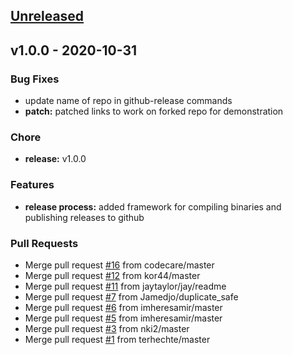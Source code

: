 <a name="unreleased"></a>
## [Unreleased]


<a name="v1.0.0"></a>
## v1.0.0 - 2020-10-31
### Bug Fixes
- update name of repo in github-release commands
- **patch:** patched links to work on forked repo for demonstration

### Chore
- **release:** v1.0.0

### Features
- **release process:** added framework for compiling binaries and publishing releases to github

### Pull Requests
- Merge pull request [#16](https://github.com/clok/har-tools/issues/16) from codecare/master
- Merge pull request [#12](https://github.com/clok/har-tools/issues/12) from kor44/master
- Merge pull request [#11](https://github.com/clok/har-tools/issues/11) from jaytaylor/jay/readme
- Merge pull request [#7](https://github.com/clok/har-tools/issues/7) from Jamedjo/duplicate_safe
- Merge pull request [#6](https://github.com/clok/har-tools/issues/6) from imheresamir/master
- Merge pull request [#5](https://github.com/clok/har-tools/issues/5) from imheresamir/master
- Merge pull request [#3](https://github.com/clok/har-tools/issues/3) from nki2/master
- Merge pull request [#1](https://github.com/clok/har-tools/issues/1) from terhechte/master


[Unreleased]: https://github.com/clok/har-tools/compare/v1.0.0...HEAD

